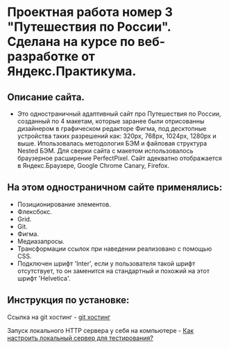 # Проектная работа номер 3 "Путешествия по России". Сделана на курсе по веб-разработке от Яндекс.Практикума.

## Описание сайта.

* Это одностраничный адаптивный сайт про Путешествия по России, созданный по 4 макетам, которые заранее были отрисованны дизайнером в графическом редакторе Фигма, под десктопные устройства таких разрешений как: 320px, 768px, 1024px, 1280px и выше. Ипользовалась методология БЭМ и файловая структура Nested БЭМ. Для сверки сайта с макетом использовалось браузерное расширение PerfectPixel. Сайт адекватно отображается в Яндекс.Браузере, Google Chrome Canary, Firefox.

## На этом одностраничном сайте применялись:

* Позиционирование элементов.
* Флексбокс.
* Grid.
* Git.
* Фигма.
* Медиазапросы.
* Трансформации ссылок при наведении реализовано с помощью CSS.
* Подключен шрифт 'Inter', если у пользователя такой шрифт отсутствует, то он заменится на стандартный и похожий на этот шрифт 'Helvetica'.

## Инструкция по установке:


Ссылка на git хостинг - [git хостинг](https://alinaonly.github.io/russian-travel/index.html)


Запуск локального HTTP сервера у себя на компьютере - [Как настроить локальный сервер для тестирования?](https://developer.mozilla.org/ru/docs/Learn/Common_questions/set_up_a_local_testing_server)

